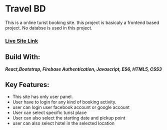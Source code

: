 # Travel BD
This is a online turist booking site. this project is basicaly a frontend based project. No databse is used in this project. 

### [Live Site Link](https://travel-bd-ad4f1.firebaseapp.com/) 

## Build With:
 ***React,Bootstrap, Firebase Authentication, Javascript, ES6, HTML5,  CSS3***

 ## Key Features:
 - This site has only  user panel.
 - User have to login for any kind of booking activity.
 - user can login user facebook account or google account
 - User can select specific turist place 
 - User can also select the starting date and pickup point
 - user can also select hotel in the selected location